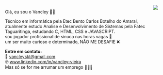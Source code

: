 <img align='right' src='https://i.pinimg.com/474x/35/95/b9/3595b99ab495fa7adcc9b6ac9dac4656.jpg'>

Olá, eu sou o Vancley 🤙🏾

Técnico em informática pela Etec Bento Carlos Botelho do Amaral, atualmente estudo Analise e Desenvolvimento de Sistemas pela Fatec Taguaritinga, estudando C, HTML, CSS e JAVASCRIPT.
<br> sou jogador profissional de sinuca nas horas vagas 🎱
<br> um ser muito curioso e determinado, NÃO ME DESAFIE ❌


<b>Entre em contato:</b>
<br>📧 vancleyskt@gmail.com 
<br>🤓 www.linkedin.com/in/vancley-vieira
<br> Mas só se for me arrumar um emprego 👨🏾‍💻

